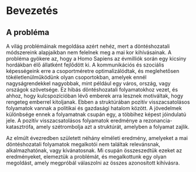 # Bevezetés

## A probléma

A világ problémáinak megoldása azért nehéz, mert a döntéshozatali módszereink alapjaikban nem felelnek meg a mai kor kihívásainak. A probléma gyökere az, hogy a Homo Sapiens az évmilliók során egy kicsiny hordákban élő állatként fejlődött ki. A kommunikációs és szociális képességeink erre a csoportméretre optimalizálódtak, és meglehetősen tökéletlenülműködünk olyan csoportokban, amelyek ennél nagyságrendekkel nagyobbak, mint például egy város, ország, vagy országok szövetsége. Ez hibás döntéshozatali folyamatokhoz vezet, és ahhoz, hogy kulcspozícióban lévő emberek arra lesznek motiváltak, hogy rengeteg emberrel kitoljanak. Ebben a struktúrában pozitív visszacsatolásos folyamatok vannak a politikai és gazdasági hatalom között. A jövedelmek különbsége ennek a folyamatnak csupán egy, a többihez képest jóindulatú jele. A pozitív visszacsatolásos folyamatok eredménye a rezonancia-katasztrófa, amely szétrombolja azt a struktúrát, amelyben a folyamat zajlik.

Az elmúlt évezredben született néhány elméleti eredmény, amelyeket a mai döntéshozatali folyamatok megalkotói nem találtak relevánsnak, alkalmazhatónak, vagy kívánatosnak. Mi csupán összeszedtük ezeket az eredményeket, elemeztük a problémát, és megalkottunk egy olyan megoldást, amely megpróbál válaszolni az összes azonosított kihívásra.

